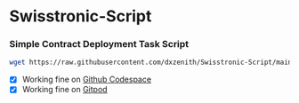# Swisstronic-Script

### Simple Contract Deployment Task Script
```bash
wget https://raw.githubusercontent.com/dxzenith/Swisstronic-Script/main/simple-contract.sh && chmod +x simple-contract.sh && ./simple-contract.sh
```
- [x] Working fine on [Github Codespace](https://github.com/codespaces)
- [x] Working fine on [Gitpod](https://gitpod.io/workspaces)
